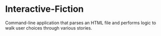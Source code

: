 # Interactive-Fiction
Command-line application that parses an HTML file and performs logic to walk user choices through various stories.
